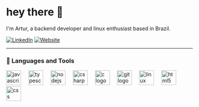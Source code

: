 <h1 align="left">hey there 👋</h1>

<p align="left">I'm Artur, a backend developer and linux enthusiast based in Brazil.</p>

<p align="left">
  <a href="https://www.linkedin.com/in/adcousseau/"><img alt="LinkedIn" title="Connect on LinkedIn" src="https://custom-icon-badges.demolab.com/badge/LinkedIn-0077B5?logo=linkedin&logoColor=white&style=for-the-badge&labelColor=0A66C2"/></a>
  <a href="https://seuportfolio.com"><img alt="Website" title="Visit my website" src="https://custom-icon-badges.demolab.com/badge/Personal%20Website-000000?logo=browser&logoColor=white&style=for-the-badge&labelColor=111111"/></a>
</p>

---

### 🧰 Languages and Tools
<div align="left">
  <img src="https://cdn.jsdelivr.net/gh/devicons/devicon/icons/javascript/javascript-original.svg" height="40" alt="javascript logo"  />
  <img width="12" />
  <img src="https://cdn.jsdelivr.net/gh/devicons/devicon/icons/typescript/typescript-original.svg" height="40" alt="typescript logo"  />
  <img width="12" />
  <img src="https://cdn.jsdelivr.net/gh/devicons/devicon/icons/nodejs/nodejs-original.svg" height="40" alt="nodejs logo"  />
  <img width="12" />
  <img src="https://cdn.jsdelivr.net/gh/devicons/devicon/icons/csharp/csharp-original.svg" height="40" alt="csharp logo"  />
  <img width="12" />
  <img src="https://cdn.jsdelivr.net/gh/devicons/devicon/icons/c/c-original.svg" height="40" alt="c logo"  />
  <img width="12" />
  <img src="https://cdn.jsdelivr.net/gh/devicons/devicon/icons/git/git-original.svg" height="40" alt="git logo"  />
  <img width="12" />
  <img src="https://cdn.jsdelivr.net/gh/devicons/devicon/icons/linux/linux-original.svg" height="40" alt="linux logo"  />
  <img width="12" />
  <img src="https://cdn.jsdelivr.net/gh/devicons/devicon/icons/html5/html5-original.svg" height="40" alt="html5 logo"  />
  <img width="12" />
  <img src="https://cdn.jsdelivr.net/gh/devicons/devicon/icons/css3/css3-original.svg" height="40" alt="css logo"  />
</div>
